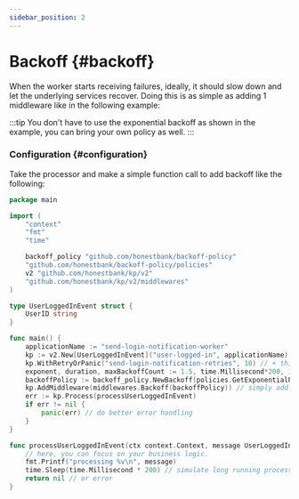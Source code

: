 ```yaml
---
sidebar_position: 2
---
```

# Backoff {#backoff}
When the worker starts receiving failures, ideally, it should slow down and let the underlying services recover. Doing this is as simple as adding 1 middleware like in the following example:

:::tip
You don't have to use the exponential backoff as shown in the example, you can bring your own policy as well.
:::

### Configuration {#configuration}

Take the processor and make a simple function call to add backoff like the following:

```go
package main

import (
	"context"
	"fmt"
	"time"

	backoff_policy "github.com/honestbank/backoff-policy"
	"github.com/honestbank/backoff-policy/policies"
	v2 "github.com/honestbank/kp/v2"
	"github.com/honestbank/kp/v2/middlewares"
)

type UserLoggedInEvent struct {
	UserID string
}

func main() {
	applicationName := "send-login-notification-worker"
	kp := v2.New[UserLoggedInEvent]("user-logged-in", applicationName)
	kp.WithRetryOrPanic("send-login-notification-retries", 10) // + this line adds 10 retries
	exponent, duration, maxBackoffCount := 1.5, time.Millisecond*200, 10
	backoffPolicy := backoff_policy.NewBackoff(policies.GetExponentialPolicy(exponent, duration, maxBackoffCount))
	kp.AddMiddleware(middlewares.Backoff(backoffPolicy)) // simply add a backoff middleware to back off.
	err := kp.Process(processUserLoggedInEvent)
	if err != nil {
		panic(err) // do better error handling
	}
}

func processUserLoggedInEvent(ctx context.Context, message UserLoggedInEvent) error {
	// here, you can focus on your business logic.
	fmt.Printf("processing %v\n", message)
	time.Sleep(time.Millisecond * 200) // simulate long running process
	return nil // or error
}
```

